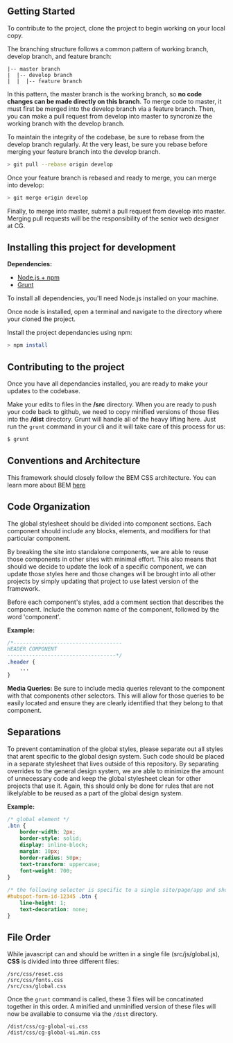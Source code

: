 ## Getting Started
To contribute to the project, clone the project to begin working on your local copy.

The branching structure follows a common pattern of working branch, develop branch, and feature branch: 
```
|-- master branch
|  |-- develop branch
|  |  |-- feature branch
```

In this pattern, the master branch is the working branch, so **no code changes can be made directly on this branch**. To merge code to master, it must first be merged into the develop branch via a feature branch. Then, you can make a pull request from develop into master to syncronize the working branch with the develop branch.

To maintain the integrity of the codebase, be sure to rebase from the develop branch regularly. At the very least, be sure you rebase before merging your feature branch into the develop branch.

```bash
> git pull --rebase origin develop
```

Once your feature branch is rebased and ready to merge, you can merge into develop:
```bash
> git merge origin develop
```

Finally, to merge into master, submit a pull request from develop into master. Merging pull requests will be the responsibility of the senior web designer at CG.

## Installing this project for development

**Dependencies:**
- [Node.js + npm](https://nodejs.org)
- [Grunt](https://gruntjs.com/)

To install all dependencies, you'll need Node.js installed on your machine.

Once node is installed, open a terminal and navigate to the directory where your cloned the project.

Install the project dependancies using npm: 
```bash
> npm install
```

## Contributing to the project
Once you have all dependancies installed, you are ready to make your updates to the codebase.

Make your edits to files in the **/src** directory. When you are ready to push your code back to github, we need to copy minified versions of those files into the **/dist** directory. Grunt will handle all of the heavy lifting here. Just run the ```grunt``` command in your cli and it will take care of this process for us:

```bash
$ grunt
```

## Conventions and Architecture
This framework should closely follow the BEM CSS architecture. You can learn more about BEM [here](http://getbem.com/introduction/)

## Code Organization
The global stylesheet should be divided into component sections. Each component should include any blocks, elements, and modifiers for that particular component. 

By breaking the site into standalone components, we are able to reuse those components in other sites with minimal effort. This also means that should we decide to update the look of a specific component, we can update those styles here and those changes will be brought into all other projects by simply updating that project to use latest version of the framework.

Before each component's styles, add a comment section that describes the component. Include the common name of the component, followed by the word 'component'.

**Example:**
```css
/*-----------------------------------
HEADER COMPONENT
-----------------------------------*/
.header {
    ...
}
```
**Media Queries:**
Be sure to include media queries relevant to the component with that components other selectors. This will allow for those queries to be easily located and ensure they are clearly identified that they belong to that component.


## Separations
To prevent contamination of the global styles, please separate out all styles that arent specific to the global design system. Such code should be placed in a separate stylesheet that lives outside of this repository. By separating overrides to the general design system, we are able to minimize the amount of unnecessary code and keep the global stylesheet clean for other projects that use it. Again, this should only be done for rules that are not likely/able to be reused as a part of the global design system.

**Example:**
```css
/* global element */
.btn {
    border-width: 2px;
    border-style: solid;
    display: inline-block;
    margin: 10px;
    border-radius: 50px;
    text-transform: uppercase;
    font-weight: 700;
}
  
/* the following selector is specific to a single site/page/app and should thus be moved into a seperate local stylesheet outside of the global framework */
#hubspot-form-id-12345 .btn {
    line-height: 1;
    text-decoration: none;
}
```

## File Order
While javascript can and should be written in a single file (src/js/global.js), **CSS** is divided into three different files: 
```
/src/css/reset.css
/src/css/fonts.css 
/src/css/global.css
```

Once the ```grunt``` command is called, these 3 files will be concatinated together in this order. A minified and unminified version of these files will now be available to consume via the ```/dist``` directory.

```
/dist/css/cg-global-ui.css
/dist/css/cg-global-ui.min.css
```
